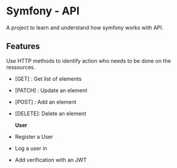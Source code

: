 
# Symfony - API

A project to learn and understand how symfony works with API.


## Features
Use HTTP methods to identify action who needs to be done on the ressources.

- [GET] : Get list of elements
- [PATCH] : Update an element
- [POST] : Add an element
- [DELETE]: Delete an element

    **User**
- Register a User
- Log a user in 
- Add verification with an JWT 




